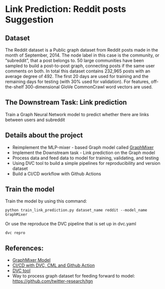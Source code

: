 # Link Prediction: Reddit posts Suggestion
## Dataset
The Reddit dataset is a Public graph dataset from Reddit posts made in the month of September, 2014. The node label in this case is the community, or “subreddit”, that a post belongs to. 50 large communities have been sampled to build a post-to-post graph, connecting posts if the same user comments on both. In total this dataset contains 232,965 posts with an average degree of 492. The first 20 days are used for training and the remaining days for testing (with 30% used for validation). For features, off-the-shelf 300-dimensional GloVe CommonCrawl word vectors are used.
## The Downstream Task: Link prediction
Train a Graph Neural Network model to predict whether there are links between users and subreddit

## Details about the project
- Reimplement the MLP-mixer - based Graph model called [GraphMixer](https://arxiv.org/abs/2302.11636)
- Implement the Downstream task - Link prediction on the Graph model
- Process data and feed data to model for training, validating, and testing
- Using DVC tool to build a simple pipelines for reproducibility and version dataset
- Build a CI/CD workflow with Github Actions
## Train the model
Train the model by using this command:

`
python train_link_prediction.py dataset_name reddit --model_name GraphMixer
`

Or use the reproduce the DVC pipeline that is set up in dvc.yaml

`
dvc repro
`
## References:
- [GraphMixer Model](https://arxiv.org/abs/2302.11636)
- [CI/CD with DVC, CML and Github Action](https://iterative.ai/blog/CML-runners-saving-models-2)
- [DVC tool](https://dvc.org/doc)
- Way to process graph dataset for feeding forward to model: https://github.com/twitter-research/tgn
